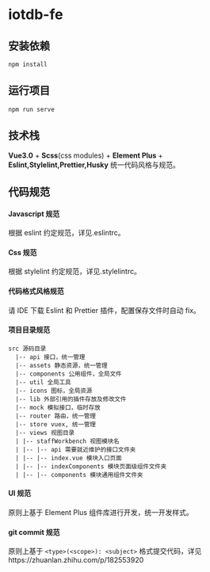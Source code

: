 # iotdb-fe

## 安装依赖

```
npm install
```

## 运行项目

```
npm run serve
```

## 技术栈

**Vue3.0** + **Scss**(css modules) + **Element Plus** + **Eslint,Stylelint,Prettier,Husky** 统一代码风格与规范。

## 代码规范

#### Javascript 规范

根据 eslint 约定规范，详见.eslintrc。
  
#### Css 规范 
 
根据 stylelint 约定规范，详见.stylelintrc。
  
#### 代码格式风格规范
请 IDE 下载 Eslint 和 Prettier 插件，配置保存文件时自动 fix。
  <br/>
#### 项目目录规范

```
src 源码目录
  |-- api 接口，统一管理
  |-- assets 静态资源，统一管理
  |-- components 公用组件，全局文件
  |-- util 全局工具
  |-- icons 图标，全局资源
  |-- lib 外部引用的插件存放及修改文件
  |-- mock 模拟接口，临时存放
  |-- router 路由，统一管理
  |-- store vuex, 统一管理
  |-- views 视图目录
  | |-- staffWorkbench 视图模块名
  | |-- |-- api 需要就近维护的接口文件夹
  | |-- |-- index.vue 模块入口页面
  | |-- |-- indexComponents 模块页面级组件文件夹
  | |-- |-- components 模块通用组件文件夹
```
#### UI 规范
原则上基于 Element Plus 组件库进行开发，统一开发样式。
#### git commit 规范
原则上基于 `<type>(<scope>): <subject>` 格式提交代码，详见https://zhuanlan.zhihu.com/p/182553920